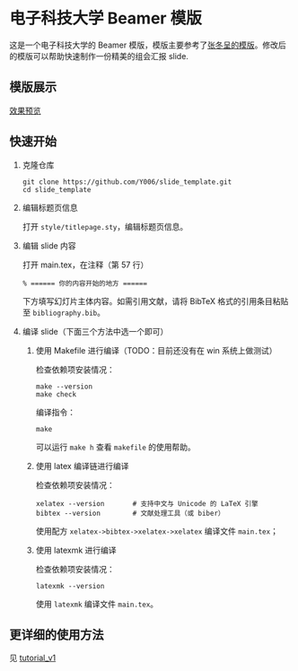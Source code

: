# 电子科技大学 Beamer 模版

这是一个电子科技大学的 Beamer 模版，模版主要参考了[张冬呈的模版](https://www.overleaf.com/latex/templates/uestc-beamer-theme/ybqzdsgvrfdq)。修改后的模版可以帮助快速制作一份精美的组会汇报 slide.

## 模版展示

<!-- ![效果预览](https://drive.google.com/file/d/1Wdcnd10IIznqj6fpoy0PB7HkBTvmU6Dh/preview) -->
[效果预览](https://y006.github.io/slide_template/main.pdf)

## 快速开始

1. 克隆仓库

   ```shell
   git clone https://github.com/Y006/slide_template.git
   cd slide_template
   ```

2. 编辑标题页信息

   打开 `style/titlepage.sty`，编辑标题页信息。

3. 编辑 slide 内容

   打开 main.tex，在注释（第 57 行）

   ```
   % ====== 你的内容开始的地方 ======
   ```

   下方填写幻灯片主体内容。如需引用文献，请将 BibTeX 格式的引用条目粘贴至 `bibliography.bib`。

4. 编译 slide（下面三个方法中选一个即可）

    1. 使用 Makefile 进行编译（TODO：目前还没有在 win 系统上做测试）

       检查依赖项安装情况：

       ```shell
       make --version
       make check
       ```

       编译指令：

       ```shell
       make
       ```

       可以运行 `make h` 查看 `makefile` 的使用帮助。

    2. 使用 latex 编译链进行编译

       检查依赖项安装情况：

       ```shell
       xelatex --version       # 支持中文与 Unicode 的 LaTeX 引擎
       bibtex --version        # 文献处理工具（或 biber）
       ```

       使用配方 `xelatex->bibtex->xelatex->xelatex` 编译文件 `main.tex`；

    3. 使用 latexmk 进行编译

       检查依赖项安装情况：

       ```shell
       latexmk --version
       ```

       使用 `latexmk` 编译文件 `main.tex`。

## 更详细的使用方法

见 [tutorial_v1](tutorial_v1.md)